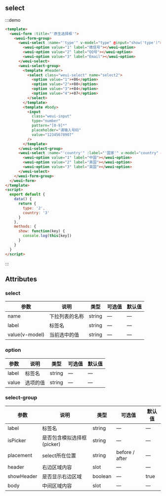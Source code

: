 ## select

:::demo

```html
<template>
  <weui-form :title="'原生选择框'">
    <weui-form-group>
      <weui-select :name="'type'" v-model="type" @input="show('type')">
        <weui-option value="1" label="微信号"></weui-option>
        <weui-option value="2" label="QQ号"></weui-option>
        <weui-option value="3" label="Email"></weui-option>
      </weui-select>
      <weui-select-group>
        <template #header>
          <select class="weui-select" name="select2">
            <option value="1">+86</option>
            <option value="2">+80</option>
            <option value="3">+84</option>
            <option value="4">+87</option>
          </select>
        </template>
        <template #body>
          <input
            class="weui-input"
            type="number"
            pattern="[0-9]*"
            placeholder="请输入号码"
            value="12345678907"
          />
        </template>
      </weui-select-group>
      <weui-select :name="'country'" :label="'国家'" v-model="country" @input="show('country')">
        <weui-option value="1" label="中国"></weui-option>
        <weui-option value="2" label="美国"></weui-option>
        <weui-option value="3" label="英国"></weui-option>
      </weui-select>
    </weui-form-group>
  </weui-form>
</template>
<script>
  export default {
    data() {
      return {
        type: '2',
        country: '3'
      }
    },
    methods: {
      show: function(key) {
        console.log(this[key])
      }
    }
  }
</script>
```

:::

## Attributes

### select

| 参数           | 说明           | 类型   | 可选值 | 默认值 |
| -------------- | -------------- | ------ | ------ | ------ |
| name           | 下拉列表的名称 | string | —      | —      |
| label          | 标签名         | string | —      | —      |
| value(v-model) | 当前选中的值   | string | —      | —      |

### option

| 参数  | 说明     | 类型   | 可选值 | 默认值 |
| ----- | -------- | ------ | ------ | ------ |
| label | 标签名   | string | —      | —      |
| value | 选项的值 | string | —      | —      |

### select-group

| 参数       | 说明                       | 类型    | 可选值         | 默认值 |
| ---------- | -------------------------- | ------- | -------------- | ------ |
| label      | 标签名                     | string  | —              | —      |
| isPicker   | 是否包含模拟选择框(picker) | string  | —              | —      |
| placement  | select所在位置             | string  | before / after | —      |
| header     | 右边区域内容               | slot    | —              | —      |
| showHeader | 是否显示右边区域           | boolean | —              | true   |
| body       | 中间区域内容               | slot    | —              | —      |